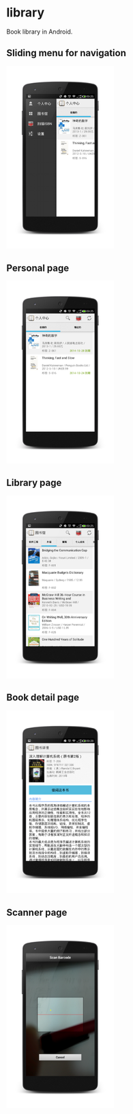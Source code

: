 library
=======

Book library in Android.

Sliding menu for navigation
--------------
<img src="screenshots/Screenshot_slidingmenu.png" alt="sliding menu for navigation" width="50%" height="50%"> 

Personal page
--------------
<img src="screenshots/Screenshot_peronal.png" alt="personal page" width="50%" height="50%">

Library page
--------------
<img src="screenshots/Screenshot_library.png" alt="library page" width="50%" height="50%">

Book detail page
--------------
<img src="screenshots/Screenshot_book_detail.png" alt="book detail page" width="50%" height="50%">

Scanner page
--------------
<img src="screenshots/Screenshot_bar_scanner.png" alt="scanner page" width="50%" height="50%">
